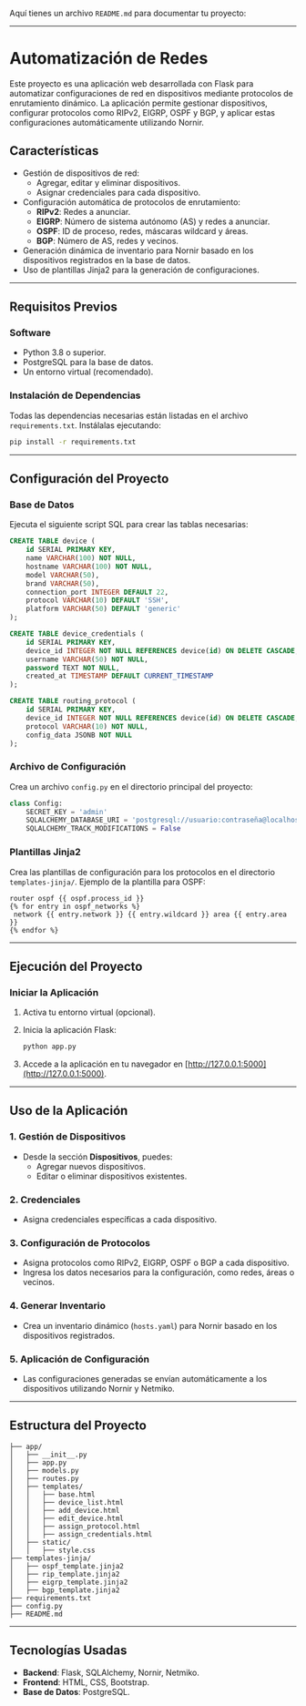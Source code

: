 Aquí tienes un archivo `README.md` para documentar tu proyecto:

---

# **Automatización de Redes**

Este proyecto es una aplicación web desarrollada con Flask para automatizar configuraciones de red en dispositivos mediante protocolos de enrutamiento dinámico. La aplicación permite gestionar dispositivos, configurar protocolos como RIPv2, EIGRP, OSPF y BGP, y aplicar estas configuraciones automáticamente utilizando Nornir.

## **Características**
- Gestión de dispositivos de red:
  - Agregar, editar y eliminar dispositivos.
  - Asignar credenciales para cada dispositivo.
- Configuración automática de protocolos de enrutamiento:
  - **RIPv2**: Redes a anunciar.
  - **EIGRP**: Número de sistema autónomo (AS) y redes a anunciar.
  - **OSPF**: ID de proceso, redes, máscaras wildcard y áreas.
  - **BGP**: Número de AS, redes y vecinos.
- Generación dinámica de inventario para Nornir basado en los dispositivos registrados en la base de datos.
- Uso de plantillas Jinja2 para la generación de configuraciones.

---

## **Requisitos Previos**

### **Software**
- Python 3.8 o superior.
- PostgreSQL para la base de datos.
- Un entorno virtual (recomendado).

### **Instalación de Dependencias**
Todas las dependencias necesarias están listadas en el archivo `requirements.txt`. Instálalas ejecutando:

```bash
pip install -r requirements.txt
```

---

## **Configuración del Proyecto**

### **Base de Datos**
Ejecuta el siguiente script SQL para crear las tablas necesarias:

```sql
CREATE TABLE device (
    id SERIAL PRIMARY KEY,
    name VARCHAR(100) NOT NULL,
    hostname VARCHAR(100) NOT NULL,
    model VARCHAR(50),
    brand VARCHAR(50),
    connection_port INTEGER DEFAULT 22,
    protocol VARCHAR(10) DEFAULT 'SSH',
    platform VARCHAR(50) DEFAULT 'generic'
);

CREATE TABLE device_credentials (
    id SERIAL PRIMARY KEY,
    device_id INTEGER NOT NULL REFERENCES device(id) ON DELETE CASCADE,
    username VARCHAR(50) NOT NULL,
    password TEXT NOT NULL,
    created_at TIMESTAMP DEFAULT CURRENT_TIMESTAMP
);

CREATE TABLE routing_protocol (
    id SERIAL PRIMARY KEY,
    device_id INTEGER NOT NULL REFERENCES device(id) ON DELETE CASCADE,
    protocol VARCHAR(10) NOT NULL,
    config_data JSONB NOT NULL
);
```

### **Archivo de Configuración**
Crea un archivo `config.py` en el directorio principal del proyecto:

```python
class Config:
    SECRET_KEY = 'admin'
    SQLALCHEMY_DATABASE_URI = 'postgresql://usuario:contraseña@localhost/nombre_base_datos'
    SQLALCHEMY_TRACK_MODIFICATIONS = False
```

### **Plantillas Jinja2**
Crea las plantillas de configuración para los protocolos en el directorio `templates-jinja/`. Ejemplo de la plantilla para OSPF:

```jinja2
router ospf {{ ospf.process_id }}
{% for entry in ospf_networks %}
 network {{ entry.network }} {{ entry.wildcard }} area {{ entry.area }}
{% endfor %}
```

---

## **Ejecución del Proyecto**

### **Iniciar la Aplicación**
1. Activa tu entorno virtual (opcional).
2. Inicia la aplicación Flask:

   ```bash
   python app.py
   ```

3. Accede a la aplicación en tu navegador en [http://127.0.0.1:5000](http://127.0.0.1:5000).

---

## **Uso de la Aplicación**

### **1. Gestión de Dispositivos**
- Desde la sección **Dispositivos**, puedes:
  - Agregar nuevos dispositivos.
  - Editar o eliminar dispositivos existentes.

### **2. Credenciales**
- Asigna credenciales específicas a cada dispositivo.

### **3. Configuración de Protocolos**
- Asigna protocolos como RIPv2, EIGRP, OSPF o BGP a cada dispositivo.
- Ingresa los datos necesarios para la configuración, como redes, áreas o vecinos.

### **4. Generar Inventario**
- Crea un inventario dinámico (`hosts.yaml`) para Nornir basado en los dispositivos registrados.

### **5. Aplicación de Configuración**
- Las configuraciones generadas se envían automáticamente a los dispositivos utilizando Nornir y Netmiko.

---

## **Estructura del Proyecto**

```
├── app/
│   ├── __init__.py
│   ├── app.py
│   ├── models.py
│   ├── routes.py
│   ├── templates/
│   │   ├── base.html
│   │   ├── device_list.html
│   │   ├── add_device.html
│   │   ├── edit_device.html
│   │   ├── assign_protocol.html
│   │   ├── assign_credentials.html
│   ├── static/
│   │   ├── style.css
├── templates-jinja/
│   ├── ospf_template.jinja2
│   ├── rip_template.jinja2
│   ├── eigrp_template.jinja2
│   ├── bgp_template.jinja2
├── requirements.txt
├── config.py
├── README.md
```

---

## **Tecnologías Usadas**

- **Backend**: Flask, SQLAlchemy, Nornir, Netmiko.
- **Frontend**: HTML, CSS, Bootstrap.
- **Base de Datos**: PostgreSQL.
